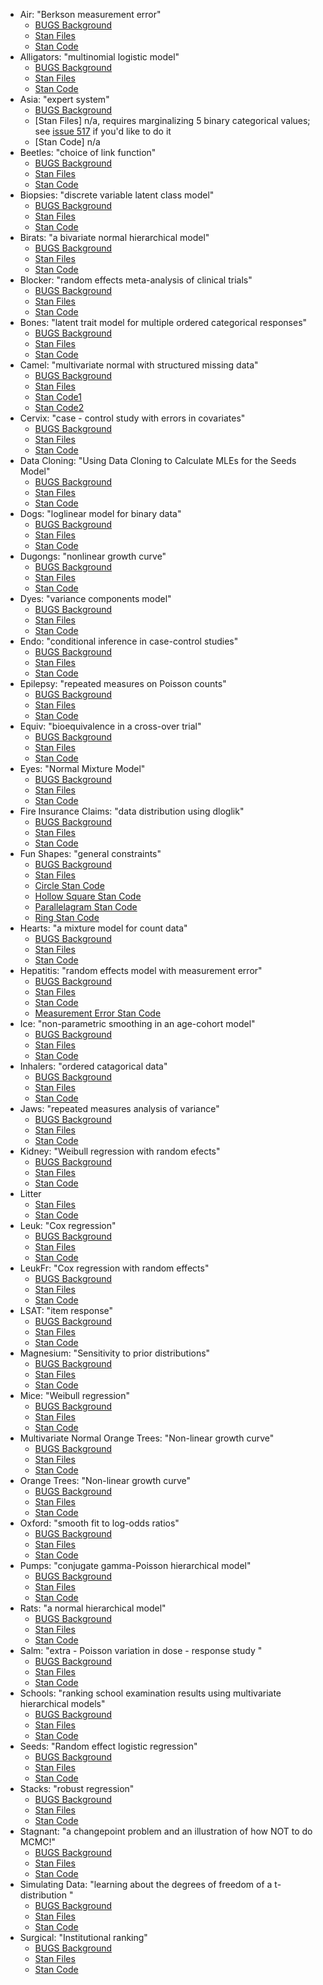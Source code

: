 * Air: "Berkson measurement error"
  * [BUGS Background](http://www.openbugs.net/Examples/Air.html) 
  * [Stan Files](https://github.com/stan-dev/example-models/tree/master/bugs_examples/vol2/air)
  * [Stan Code](https://github.com/stan-dev/example-models/blob/master/bugs_examples/vol2/air/air.stan)
* Alligators: "multinomial logistic model"
  * [BUGS Background](http://www.openbugs.net/Examples/Aligators.html) 
  * [Stan Files](https://github.com/stan-dev/example-models/tree/master/bugs_examples/vol2/alli)
  * [Stan Code](https://github.com/stan-dev/example-models/blob/master/bugs_examples/vol2/alli/alli.stan)
* Asia: "expert system"
  * [BUGS Background](http://www.openbugs.net/Examples/Asia.html) 
  * [Stan Files] n/a, requires marginalizing 5 binary categorical values; see <a href="https://github.com/stan-dev/stan/issues/517">issue 517</a> if you'd like to do it
  * [Stan Code] n/a
* Beetles: "choice of link function"
  * [BUGS Background](http://www.openbugs.net/Examples/Beetles.html) 
  * [Stan Files](https://github.com/stan-dev/example-models/tree/master/bugs_examples/vol2/beetles)
  * [Stan Code](https://github.com/stan-dev/example-models/blob/master/bugs_examples/vol2/beetles/beetles.stan)
* Biopsies: "discrete variable latent class model"
  * [BUGS Background](http://www.openbugs.net/Examples/Biopsies.html) 
  * [Stan Files](https://github.com/stan-dev/example-models/tree/master/bugs_examples/vol2/biopsies)
  * [Stan Code](https://github.com/stan-dev/example-models/blob/master/bugs_examples/vol2/biopsies/biopsies.stan)
* Birats: "a bivariate normal hierarchical model"
  * [BUGS Background](http://www.openbugs.net/Examples/BiRats.html) 
  * [Stan Files](https://github.com/stan-dev/example-models/tree/master/bugs_examples/vol2/birats)
  * [Stan Code](https://github.com/stan-dev/example-models/blob/master/bugs_examples/vol2/birats/birats.stan)
* Blocker: "random effects meta-analysis of clinical trials"
  * [BUGS Background](http://www.openbugs.net/Examples/Blockers.html) 
  * [Stan Files](https://github.com/stan-dev/example-models/tree/master/bugs_examples/vol1/blocker)
  * [Stan Code](https://github.com/stan-dev/example-models/blob/master/bugs_examples/vol1/blocker/blocker.stan)
* Bones: "latent trait model for multiple ordered categorical responses"
  * [BUGS Background](http://www.openbugs.net/Examples/Bones.html) 
  * [Stan Files](https://github.com/stan-dev/example-models/tree/master/bugs_examples/vol1/bones)
  * [Stan Code](https://github.com/stan-dev/example-models/blob/master/bugs_examples/vol1/bones/bones.stan)
* Camel: "multivariate normal with structured missing data"
  * [BUGS Background](http://www.openbugs.net/Examples/Camel.html) 
  * [Stan Files](https://github.com/stan-dev/example-models/tree/master/bugs_examples/vol3/camel)
  * [Stan Code1](https://github.com/stan-dev/example-models/blob/master/bugs_examples/vol3/camel/camel.stan)
  * [Stan Code2](https://github.com/stan-dev/example-models/blob/master/bugs_examples/vol3/camel/camel2.stan)
* Cervix: "case - control study with errors in covariates"
  * [BUGS Background](http://www.openbugs.net/Examples/Cervix.html) 
  * [Stan Files](https://github.com/stan-dev/example-models/tree/master/bugs_examples/vol2/cervix)
  * [Stan Code](https://github.com/stan-dev/example-models/blob/master/bugs_examples/vol2/cervix/cervix.stan)
* Data Cloning: "Using Data Cloning to Calculate MLEs for the Seeds Model"
  * [BUGS Background](http://www.openbugs.net/Examples/DataCloning.html) 
  * [Stan Files](https://github.com/stan-dev/example-models/tree/master/bugs_examples/vol3/data_cloning)
  * [Stan Code](https://github.com/stan-dev/example-models/blob/master/bugs_examples/vol3/data_cloning/seeds.stan)
* Dogs: "loglinear model for binary data" 
  * [BUGS Background](http://www.openbugs.net/Examples/Dogs.html) 
  * [Stan Files](https://github.com/stan-dev/example-models/tree/master/bugs_examples/vol1/dogs)
  * [Stan Code](https://github.com/stan-dev/example-models/blob/master/bugs_examples/vol1/dogs/dogs.stan)
* Dugongs: "nonlinear growth curve"
  * [BUGS Background](http://www.openbugs.net/Examples/Dugongs.html) 
  * [Stan Files](https://github.com/stan-dev/example-models/tree/master/bugs_examples/vol2/dugongs)
  * [Stan Code](https://github.com/stan-dev/example-models/blob/master/bugs_examples/vol2/dugongs/dugongs.stan)
* Dyes: "variance components model"
  * [BUGS Background](http://www.openbugs.net/Examples/Dyes.html) 
  * [Stan Files](https://github.com/stan-dev/example-models/tree/master/bugs_examples/vol1/dyes)
  * [Stan Code](https://github.com/stan-dev/example-models/blob/master/bugs_examples/vol1/dyes/dyes.stan)
* Endo: "conditional inference in case-control studies"
  * [BUGS Background](http://www.openbugs.net/Examples/Endo.html) 
  * [Stan Files](https://github.com/stan-dev/example-models/tree/master/bugs_examples/vol2/endo)
  * [Stan Code](https://github.com/stan-dev/example-models/blob/master/bugs_examples/vol2/endo/endo.stan)
* Epilepsy: "repeated measures on Poisson counts"
  * [BUGS Background](http://www.openbugs.net/Examples/Epil.html) 
  * [Stan Files](https://github.com/stan-dev/example-models/tree/master/bugs_examples/vol1/epil)
  * [Stan Code](https://github.com/stan-dev/example-models/blob/master/bugs_examples/vol1/epil/epil.stan)
* Equiv: "bioequivalence in a cross-over trial"
  * [BUGS Background](http://www.openbugs.net/Examples/Equiv.html) 
  * [Stan Files](https://github.com/stan-dev/example-models/tree/master/bugs_examples/vol1/equiv)
  * [Stan Code](https://github.com/stan-dev/example-models/blob/master/bugs_examples/vol1/equiv/equiv.stan)
* Eyes: "Normal Mixture Model"
  * [BUGS Background](http://www.openbugs.net/Examples/Eyes.html) 
  * [Stan Files](https://github.com/stan-dev/example-models/tree/master/bugs_examples/vol2/eyes)
  * [Stan Code](https://github.com/stan-dev/example-models/blob/master/bugs_examples/vol2/eyes/eyes.stan)
* Fire Insurance Claims: "data distribution using dloglik"
  * [BUGS Background](http://www.openbugs.net/Examples/Fire.html) 
  * [Stan Files](https://github.com/stan-dev/example-models/tree/master/bugs_examples/vol3/fire)
  * [Stan Code](https://github.com/stan-dev/example-models/blob/master/bugs_examples/vol3/fire/fire.stan)
* Fun Shapes: "general constraints"
  * [BUGS Background](http://www.openbugs.net/Examples/Funshapes.html) 
  * [Stan Files](https://github.com/stan-dev/example-models/tree/master/bugs_examples/vol3/funshapes)
  * [Circle Stan Code](https://github.com/stan-dev/example-models/blob/master/bugs_examples/vol3/funshapes/circle.stan)
  * [Hollow Square Stan Code](https://github.com/stan-dev/example-models/blob/master/bugs_examples/vol3/funshapes/hsquare.stan.0)
  * [Parallelagram Stan Code](https://github.com/stan-dev/example-models/blob/master/bugs_examples/vol3/funshapes/parallelagram.stan)
  * [Ring Stan Code](https://github.com/stan-dev/example-models/blob/master/bugs_examples/vol3/funshapes/ring.stan)
* Hearts: "a mixture model for count data"
  * [BUGS Background](http://www.openbugs.net/Examples/Hearts.html) 
  * [Stan Files](https://github.com/stan-dev/example-models/tree/master/bugs_examples/vol2/hearts)
  * [Stan Code](https://github.com/stan-dev/example-models/blob/master/bugs_examples/vol2/hearts/hearts.stan)
* Hepatitis: "random effects model with measurement error"
  * [BUGS Background](http://www.openbugs.net/Examples/Hepatitis.html) 
  * [Stan Files](https://github.com/stan-dev/example-models/tree/master/bugs_examples/vol3/hepatitis)
  * [Stan Code](https://github.com/stan-dev/example-models/blob/master/bugs_examples/vol3/hepatitis/hepatitis.stan)
  * [Measurement Error Stan Code](https://github.com/stan-dev/example-models/blob/master/bugs_examples/vol3/hepatitis/hepatitisME.stan)
* Ice: "non-parametric smoothing in an age-cohort model"
  * [BUGS Background](http://www.openbugs.net/Examples/Ice.html) 
  * [Stan Files](https://github.com/stan-dev/example-models/tree/master/bugs_examples/vol2/ice)
  * [Stan Code](https://github.com/stan-dev/example-models/blob/master/bugs_examples/vol2/ice/ice.stan)
* Inhalers: "ordered catagorical data"
  * [BUGS Background](http://www.openbugs.net/Examples/Inhalers.html) 
  * [Stan Files](https://github.com/stan-dev/example-models/tree/master/bugs_examples/vol1/inhalers)
  * [Stan Code](https://github.com/stan-dev/example-models/blob/master/bugs_examples/vol1/inhalers/inhalers.stan)
* Jaws: "repeated measures analysis of variance"
  * [BUGS Background](http://www.openbugs.net/Examples/Jaws.html) 
  * [Stan Files](https://github.com/stan-dev/example-models/tree/master/bugs_examples/vol2/jaws)
  * [Stan Code](https://github.com/stan-dev/example-models/blob/master/bugs_examples/vol2/jaws/jaws.stan)
* Kidney: "Weibull regression with random efects"
  * [BUGS Background](http://www.openbugs.net/Examples/Kidney.html) 
  * [Stan Files](https://github.com/stan-dev/example-models/tree/master/bugs_examples/vol1/kidney)
  * [Stan Code](https://github.com/stan-dev/example-models/blob/master/bugs_examples/vol1/kidney/kidney.stan)
* Litter
  * [Stan Files](https://github.com/stan-dev/example-models/tree/master/bugs_examples/vol1/litter)
  * [Stan Code](https://github.com/stan-dev/example-models/blob/master/bugs_examples/vol1/litter/litter.stan)
* Leuk: "Cox regression"
  * [BUGS Background](http://www.openbugs.net/Examples/Leuk.html) 
  * [Stan Files](https://github.com/stan-dev/example-models/tree/master/bugs_examples/vol1/leuk)
  * [Stan Code](https://github.com/stan-dev/example-models/blob/master/bugs_examples/vol1/leuk/leuk.stan)
* LeukFr: "Cox regression with random effects"
  * [BUGS Background](http://www.openbugs.net/Examples/Leukfr.html) 
  * [Stan Files](https://github.com/stan-dev/example-models/tree/master/bugs_examples/vol1/leukfr)
  * [Stan Code](https://github.com/stan-dev/example-models/blob/master/bugs_examples/vol1/leukfr/leukfr.stan)
* LSAT: "item response"
  * [BUGS Background](http://www.openbugs.net/Examples/Lsat.html) 
  * [Stan Files](https://github.com/stan-dev/example-models/tree/master/bugs_examples/vol1/lsat)
  * [Stan Code](https://github.com/stan-dev/example-models/blob/master/bugs_examples/vol1/lsat/lsat.stan)
* Magnesium: "Sensitivity to prior distributions"
  * [BUGS Background](http://www.openbugs.net/Examples/Magnesium.html) 
  * [Stan Files](https://github.com/stan-dev/example-models/tree/master/bugs_examples/vol1/magnesium)
  * [Stan Code](https://github.com/stan-dev/example-models/blob/master/bugs_examples/vol1/magnesium/magnesium.stan)
* Mice: "Weibull regression"
  * [BUGS Background](http://www.openbugs.net/Examples/Mice.html) 
  * [Stan Files](https://github.com/stan-dev/example-models/tree/master/bugs_examples/vol1/mice)
  * [Stan Code](https://github.com/stan-dev/example-models/blob/master/bugs_examples/vol1/mice/mice.stan)
* Multivariate Normal Orange Trees: "Non-linear growth curve"
  * [BUGS Background](http://www.openbugs.net/Examples/OtreesMVN.html) 
  * [Stan Files](https://github.com/stan-dev/example-models/tree/master/bugs_examples/vol2/mvn_orange)
  * [Stan Code](https://github.com/stan-dev/example-models/blob/master/bugs_examples/vol2/mvn_orange/mvn_orange.stan)
* Orange Trees: "Non-linear growth curve"
  * [BUGS Background](http://www.openbugs.net/Examples/Otrees.html) 
  * [Stan Files](https://github.com/stan-dev/example-models/tree/master/bugs_examples/vol2/orange)
  * [Stan Code](https://github.com/stan-dev/example-models/blob/master/bugs_examples/vol2/orange/orange.stan)
* Oxford: "smooth fit to log-odds ratios"
  * [BUGS Background](http://www.openbugs.net/Examples/Oxford.html) 
  * [Stan Files](https://github.com/stan-dev/example-models/tree/master/bugs_examples/vol1/oxford)
  * [Stan Code](https://github.com/stan-dev/example-models/blob/master/bugs_examples/vol1/oxford/oxford.stan)
* Pumps: "conjugate gamma-Poisson hierarchical model"
  * [BUGS Background](http://www.openbugs.net/Examples/Pumps.html) 
  * [Stan Files](https://github.com/stan-dev/example-models/tree/master/bugs_examples/vol1/pump)
  * [Stan Code](https://github.com/stan-dev/example-models/blob/master/bugs_examples/vol1/pump/pump.stan)
* Rats: "a normal hierarchical model"
  * [BUGS Background](http://www.openbugs.net/Examples/Rats.html) 
  * [Stan Files](https://github.com/stan-dev/example-models/tree/master/bugs_examples/vol1/rats)
  * [Stan Code](https://github.com/stan-dev/example-models/blob/master/bugs_examples/vol1/rats/rats.stan)
* Salm: "extra - Poisson variation in dose - response study "
  * [BUGS Background](http://www.openbugs.net/Examples/Salm.html) 
  * [Stan Files](https://github.com/stan-dev/example-models/tree/master/bugs_examples/vol1/salm)
  * [Stan Code](https://github.com/stan-dev/example-models/blob/master/bugs_examples/vol1/salm/salm.stan)
* Schools: "ranking school examination results using multivariate hierarchical models"
  * [BUGS Background](http://www.openbugs.net/Examples/Schools.html) 
  * [Stan Files](https://github.com/stan-dev/example-models/tree/master/bugs_examples/vol2/schools)
  * [Stan Code](https://github.com/stan-dev/example-models/blob/master/bugs_examples/vol2/schools/schools.stan)
* Seeds: "Random effect logistic regression"
  * [BUGS Background](http://www.openbugs.net/Examples/Seeds.html) 
  * [Stan Files](https://github.com/stan-dev/example-models/tree/master/bugs_examples/vol1/seeds)
  * [Stan Code](https://github.com/stan-dev/example-models/blob/master/bugs_examples/vol1/seeds/seeds.stan)
* Stacks: "robust regression"
  * [BUGS Background](http://www.openbugs.net/Examples/Stacks.html) 
  * [Stan Files](https://github.com/stan-dev/example-models/tree/master/bugs_examples/vol1/stacks)
  * [Stan Code](https://github.com/stan-dev/example-models/blob/master/bugs_examples/vol1/stacks/stacks.stan)
* Stagnant: "a changepoint problem and an illustration of how NOT to do MCMC!"
  * [BUGS Background](http://www.openbugs.net/Examples/Stagnant.html) 
  * [Stan Files](https://github.com/stan-dev/example-models/tree/master/bugs_examples/vol2/stagnant)
  * [Stan Code](https://github.com/stan-dev/example-models/blob/master/bugs_examples/vol2/stagnant/stagnant.stan)
* Simulating Data: "learning about the degrees of freedom of a t-distribution "
  * [BUGS Background](http://www.openbugs.net/Examples/t-df.html) 
  * [Stan Files](https://github.com/stan-dev/example-models/tree/master/bugs_examples/vol2/t_df)
  * [Stan Code](https://github.com/stan-dev/example-models/blob/master/bugs_examples/vol2/t_df/t_df.stan)
* Surgical: "Institutional ranking"
  * [BUGS Background](http://www.openbugs.net/Examples/Surgical.html) 
  * [Stan Files](https://github.com/stan-dev/example-models/tree/master/bugs_examples/vol1/surgical)
  * [Stan Code](https://github.com/stan-dev/example-models/blob/master/bugs_examples/vol1/surgical/surgical.stan)